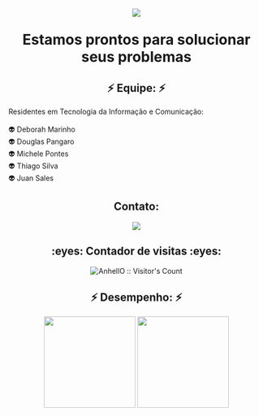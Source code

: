 <h1 align="center">
<img src="https://i.ibb.co/gRcbTmM/1-removebg-preview-2.png"> 
  <p align="center">Estamos prontos para solucionar seus problemas</p></h1>
 

<h2 align="center"> ⚡️ Equipe: ⚡️</h2>
<p>Residentes em Tecnologia da Informação e Comunicação:<br>
  <br>
  👽 Deborah Marinho<br>
  👽 Douglas Pangaro <br>
  👽 Michele Pontes <br>
  👽 Thiago Silva <br>
  👽 Juan Sales<br></p>

  <h2 align="center"> Contato: </h2>
  <p></p>
<div align="center">
   <a href = "mailto:dmt5solutec@gmail.com"><img src="https://img.shields.io/badge/-Gmail-%23333?style=for-the-badge&logo=gmail&logoColor=white" target="_blank"></a>
   <h2 align="center">:eyes: Contador de visitas  :eyes:</h2>
<p align="center"><img src="https://profile-counter.glitch.me/{Dmt5-solutec}/count.svg" alt="AnhellO :: Visitor's Count" /></p>
 </div>

 <h2 align="center"> ⚡️ Desempenho: ⚡️</h2>
<div align="center">
  <img height="180em" src="https://github-readme-stats.vercel.app/api?username=Dmt5-solutec&show_icons=true&theme=transparent&include_all_commits=true&count_private=true"/>
 <img height="180em" style.display="none" src="https://github-readme-stats.vercel.app/api/top-langs/?username=Dmt5-solutec&layout=compact&langs_count=7&theme=transparent"/>
</div>
